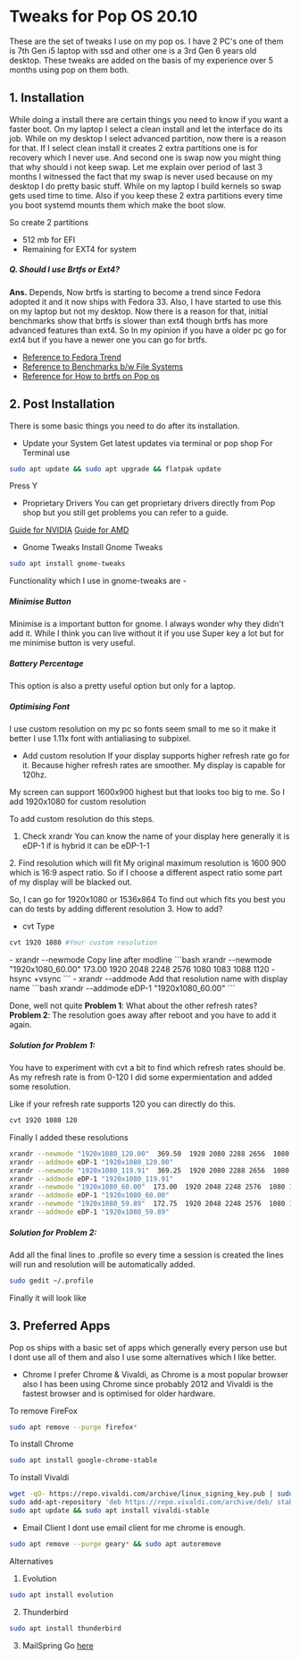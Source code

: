 # Tweaks for Pop OS 20.10
 These are the set of tweaks I use on my pop os. I have 2 PC's one of them is 7th Gen i5 laptop with ssd and other one is a 3rd Gen 6 years old desktop. These tweaks are added on the basis of my experience over 5 months using pop on them both.
  
## 1. Installation
 While doing a install there are certain things you need to know if you want a faster boot. On my laptop I select a clean install and let the interface do its job. While on my desktop I select advanced partition, now there is a reason for that. If I select clean install it creates 2 extra partitions one is for recovery which I never use. And second one is swap now you might thing that why should i not keep swap. Let me explain over period of last 3 months I witnessed the fact that my swap is never used because on my desktop I do pretty basic stuff. While on my laptop I build kernels so swap gets used time to time. Also if you keep these 2 extra partitions every time you boot systemd mounts them which make the boot slow.
 
 So create 2 partitions
 - 512 mb for EFI
 - Remaining for EXT4 for system
 
##### Q. Should I use Brtfs or Ext4?
**Ans.** Depends, Now brtfs is starting to become a trend since Fedora adopted it and it now ships with Fedora 33. Also, I have started to use this on my laptop but not my desktop. Now there is a reason for that, initial benchmarks show that brtfs is slower than ext4 though brtfs has more advanced features than ext4. So In my opinion if you have a older pc go for ext4 but if you have a newer one you can go for brtfs.

- [Reference to Fedora Trend](https://www.phoronix.com/scan.php?page=news_item&px=Fedora-33-Released)
- [Reference to Benchmarks b/w File Systems](https://www.unixmen.com/review-ext4-vs-btrfs-vs-xfs/)
- [Reference for How to brtfs on Pop os](https://mutschler.eu/linux/install-guides/pop-os-btrfs/)

## 2. Post Installation
 There is some basic things you need to do after its installation.
 
 - Update your System
 Get latest updates via terminal or pop shop
 For Terminal use
 ```bash
 sudo apt update && sudo apt upgrade && flatpak update
 ```
 Press Y
 
 - Proprietary Drivers
 You can get proprietary drivers directly from Pop shop but you still get problems you can refer to a guide.
 
 [Guide for NVIDIA](https://askubuntu.com/questions/61396/how-do-i-install-the-nvidia-drivers) 
 [Guide for AMD](https://linuxconfig.org/how-to-install-the-latest-amd-radeon-drivers-on-ubuntu-18-04-bionic-beaver-linux#:~:text=In%20order%20to%20get%20the,the%20form%20of%20a%20tarball.)
 
 - Gnome Tweaks
 Install Gnome Tweaks
 ```bash
 sudo apt install gnome-tweaks
 ```
 Functionality which I use in gnome-tweaks are -
 
##### Minimise Button
 Minimise is a important button for gnome. I always wonder why they didn't add it. While I think you can live without it if you use Super key a lot but for me minimise button is very useful.
 <gnome-minimise>
##### Battery Percentage
 This option is also a pretty useful option but only for a laptop.
##### Optimising Font
 I use custom resolution on my pc so fonts seem small to me so it make it better I use 1.11x font with antialiasing to subpixel.
 <custom-font-size>
 
 - Add custom resolution
 If your display supports higher refresh rate go for it. Because higher refresh rates are smoother. My display is capable for 120hz.
 <set-of-refreshrates>
 <set-of-resolutions>
 My screen can support 1600x900 highest but that looks too big to me. So I add 1920x1080 for custom resolution
 
 To add custom resolution do this steps.
 1. Check xrandr
 You can know the name of your display here generally it is eDP-1 if is hybrid it can be eDP-1-1
 <xrandr>
 2. Find resolution which will fit
 My original maximum resolution is 1600 900 which is 16:9 aspect ratio. So if I choose a different aspect ratio some part of my display will be blacked out.
 
 So, I can go for 1920x1080 or 1536x864
 To find out which fits you best you can do tests by adding different resolution
 3. How to add?
 - cvt
 Type
 ```bash
 cvt 1920 1080 #Your custom resolution
 ```
 <cvt>
 - xrandr --newmode
 Copy line after modline
 ```bash
 xrandr --newmode "1920x1080_60.00"  173.00  1920 2048 2248 2576  1080 1083 1088 1120 -hsync +vsync
 ```
 <newmode>
 - xrandr --addmode
 Add that resolution name with display name
 ```bash
 xrandr --addmode eDP-1 "1920x1080_60.00"
 ```
 <addmode>
 
 Done, well not quite
 **Problem 1**: What about the other refresh rates?
 **Problem 2**: The resolution goes away after reboot and you have to add it again.
 
 ##### Solution for Problem 1:
 You have to experiment with cvt a bit to find which refresh rates should be.
 As my refresh rate is from 0-120 I did some expermientation and added some resolution.
 
 Like if your refresh rate supports 120 you can directly do this.
 ```bash
 cvt 1920 1080 120
 ```
 <custom-120>
 
 Finally I added these resolutions
 ```bash
 xrandr --newmode "1920x1080_120.00"  369.50  1920 2080 2288 2656  1080 1083 1088 1160 -hsync +vsync
 xrandr --addmode eDP-1 "1920x1080_120.00"
 xrandr --newmode "1920x1080_119.91"  369.25  1920 2080 2288 2656  1080 1083 1088 1160 -hsync +vsync
 xrandr --addmode eDP-1 "1920x1080_119.91"
 xrandr --newmode "1920x1080_60.00"  173.00  1920 2048 2248 2576  1080 1083 1088 1120 -hsync +vsync
 xrandr --addmode eDP-1 "1920x1080_60.00"
 xrandr --newmode "1920x1080_59.89"  172.75  1920 2048 2248 2576  1080 1083 1088 1120 -hsync +vsync
 xrandr --addmode eDP-1 "1920x1080_59.89"
 ```
 ##### Solution for Problem 2:
 Add all the final lines to .profile so every time a session is created the lines will run and resolution will be automatically added.
 ```bash
 sudo gedit ~/.profile
 ```
 <profile>
 
 Finally it will look like
 <custom-resolution-final>
 
 ## 3. Preferred Apps
 Pop os ships with a basic set of apps which generally every person use but I dont use all of them and also I use some alternatives which I like better.
 
 - Chrome
 I prefer Chrome & Vivaldi, as Chrome is a most popular browser also I has been using Chrome since probably 2012 and Vivaldi is the fastest browser and is optimised for older hardware.
 
 To remove FireFox
 ```bash
 sudo apt remove --purge firefox*
 ```
 To install Chrome
 ```bash
 sudo apt install google-chrome-stable
 ```
 To install Vivaldi
 ```bash
 wget -qO- https://repo.vivaldi.com/archive/linux_signing_key.pub | sudo apt-key add -
 sudo add-apt-repository 'deb https://repo.vivaldi.com/archive/deb/ stable main' 
 sudo apt update && sudo apt install vivaldi-stable 
 ```
 
 - Email Client
 I dont use email client for me chrome is enough.
 ```bash
 sudo apt remove --purge geary* && sudo apt autoremove
 ```
 
 Alternatives 
 
 1. Evolution
 ```bash
 sudo apt install evolution
 ```
 2. Thunderbird
 ```bash
 sudo apt install thunderbird
 ```
 
 3. MailSpring
 Go [here](https://linuxconfig.org/how-to-install-mailspring-on-ubuntu-18-04-bionic-beaver-linux)
